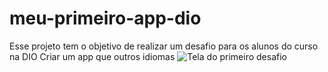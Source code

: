 # meu-primeiro-app-dio
Esse projeto tem o objetivo de realizar um desafio para os alunos do curso na DIO
Criar um app que outros idiomas
![Tela do primeiro desafio](https://github.com/user-attachments/assets/e52d2908-35d2-4af1-9439-2719ae701000)

